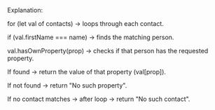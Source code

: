 Explanation:

for (let val of contacts) → loops through each contact.

if (val.firstName === name) → finds the matching person.

val.hasOwnProperty(prop) → checks if that person has the requested property.

If found → return the value of that property (val[prop]).

If not found → return "No such property".

If no contact matches → after loop → return "No such contact".
